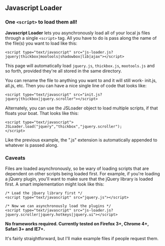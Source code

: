 ## Javascript Loader ##
### One `<script>` to load them all! ###
**Javascript Loader** lets you asynchronously load all of your local js files through a single `<script>` tag.  All you have to do is pass along the name of the file(s) you want to load like this:

```
<script type="text/javascript" src="js-loader.js?jquery|thickbox|mootools|shadowbox|lib|ajax"></script>
```

This page will automatically load `jquery.js`, `thickbox.js`, `mootools.js` and so forth, provided they're all stored in the same directory.

You can rename the file to anything you want to and it will still work- init.js, all.js, etc.  Then you can have a nice single line of code that looks like:
```
<script type="text/javascript" src="init.js?jquery|thickbox|jquery.scroller"></script>
```

Alternately, you can use the JSLoader object to load multiple scripts, if that floats your boat.  That looks like this:
```
<script type="text/javascript">	
JSLoader.load("jquery","thickbox","jquery.scroller");
</script>
```

Like the previous example, the ".js" extension is automatically appended to whatever is passed along.

### Caveats ###

Files are loaded asynchronously, so be wary of loading scripts that are dependent on other scripts being loaded first.  For example, if you're loading a jQuery plugin, you'll want to make sure that the jQuery library is loaded first.  A smart implementation might look like this:

```
/* Load the jQuery library first */
<script type="text/javascript" src="jquery.js"></script>

/* Now we can asynchronously load the plugins */
<script type="text/javascript" src="js-loader.js?jquery.scroller|jquery.hotkeys|jquery.ui"></script>
```

**No frameworks required.  Currently tested on Firefox 3+, Chrome 4+, Safari 3+ and IE7+.**

It's fairly straightforward, but I'll make example files if people request them.